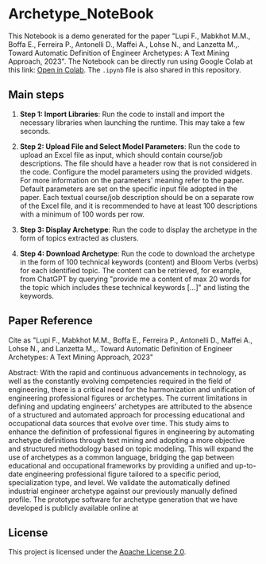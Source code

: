 # Archetype_NoteBook

This Notebook is a demo generated for the paper "Lupi F., Mabkhot M.M., Boffa E., Ferreira P., Antonelli D., Maffei A., Lohse N., and Lanzetta M.,. Toward Automatic Definition of Engineer Archetypes: A Text Mining Approach, 2023". The Notebook can be directly run using Google Colab at this link: [Open in Colab](https://colab.research.google.com/drive/1M9xje31CaP8-6-Ayzv1LjXY9wVt5xOuU?usp=drive_link). The `.ipynb` file is also shared in this repository. 

## Main steps

1. **Step 1: Import Libraries**: Run the code to install and import the necessary libraries when launching the runtime. This may take a few seconds.

2. **Step 2: Upload File and Select Model Parameters**: Run the code to upload an Excel file as input, which should contain course/job descriptions. The file should have a header row that is not considered in the code. Configure the model parameters using the provided widgets. For more information on the parameters' meaning refer to the paper. Default parameters are set on the specific input file adopted in the paper. Each textual course/job description should be on a separate row of the Excel file, and it is recommended to have at least 100 descriptions with a minimum of 100 words per row.

3. **Step 3: Display Archetype**: Run the code to display the archetype in the form of topics extracted as clusters.

4. **Step 4: Download Archetype**: Run the code to download the archetype in the form of 100 technical keywords (content) and Bloom Verbs (verbs) for each identified topic. The content can be retrieved, for example, from ChatGPT by querying "provide me a content of max 20 words for the topic which includes these technical keywords [...]" and listing the keywords.

## Paper Reference

Cite as "Lupi F., Mabkhot M.M., Boffa E., Ferreira P., Antonelli D., Maffei A., Lohse N., and Lanzetta M.,. Toward Automatic Definition of Engineer Archetypes: A Text Mining Approach, 2023" 

Abstract: With the rapid and continuous advancements in technology, as well as the constantly evolving competencies 
required in the field of engineering, there is a critical need for the harmonization and unification of engineering professional 
figures or archetypes. The current limitations in defining and updating engineers' archetypes are attributed to the absence of a 
structured and automated approach for processing educational and occupational data sources that evolve over time. This study 
aims to enhance the definition of professional figures in engineering by automating archetype definitions through text mining
and adopting a more objective and structured methodology based on topic modeling. This will expand the use of archetypes 
as a common language, bridging the gap between educational and occupational frameworks by providing a unified and up-to-date engineering professional figure tailored to a specific period, specialization type, and level. We validate the automatically 
defined industrial engineer archetype against our previously manually defined profile. The prototype software for archetype 
generation that we have developed is publicly available online at

## License

This project is licensed under the [Apache License 2.0](LICENSE).
